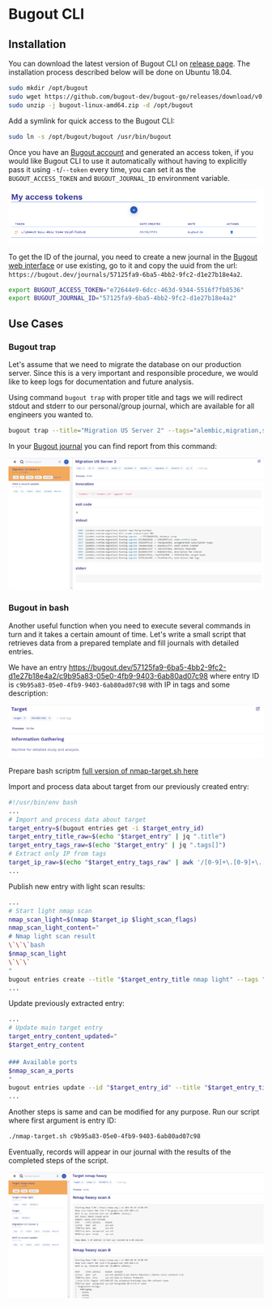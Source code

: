 # Bugout CLI



## Installation

You can download the latest version of Bugout CLI on [release page](https://github.com/bugout-dev/bugout-go/releases). The installation process described below will be done on Ubuntu 18.04.

```bash
sudo mkdir /opt/bugout
sudo wget https://github.com/bugout-dev/bugout-go/releases/download/v0.3.1/bugout-linux-amd64.zip -P /opt/bugout
sudo unzip -j bugout-linux-amd64.zip -d /opt/bugout
```

Add a symlink for quick access to the Bugout CLI:

```bash
sudo ln -s /opt/bugout/bugout /usr/bin/bugout
```

Once you have an [Bugout account](https://bugout.dev/account) and generated an access token, if you would like Bugout CLI to use it automatically without having to explicitly pass it using `-t`/`--token` every time, you can set it as the `BUGOUT_ACCESS_TOKEN` and `BUGOUT_JOURNAL_ID` environment variable.

<img src="../img/bugout-token-cli.png"/>

To get the ID of the journal, you need to create a new journal in the [Bugout web interface](https://bugout.dev/journals/) or use existing, go to it and copy the uuid from the url:
`https://bugout.dev/journals/57125fa9-6ba5-4bb2-9fc2-d1e27b18e4a2`.

```bash
export BUGOUT_ACCESS_TOKEN="e72644e9-6dcc-463d-9344-5516f7fb8536"
export BUGOUT_JOURNAL_ID="57125fa9-6ba5-4bb2-9fc2-d1e27b18e4a2"
```

## Use Cases

### Bugout trap

Let's assume that we need to migrate the database on our production server. Since this is a very important and responsible procedure, we would like to keep logs for documentation and future analysis.

Using command `bugout trap` with proper title and tags we will redirect stdout and stderr to our personal/group journal, which are available for all engineers you wanted to.

```bash
bugout trap --title="Migration US Server 2" --tags="alembic,migration,server:2,us" -- alembic -c alembic.ini upgrade head
```

In your [Bugout journal](https://bugout.dev/journals/) you can find report from this command:

<img src="../img/bugout-cli-entry.png"/>


### Bugout in bash

Another useful function when you need to execute several commands in turn and it takes a certain amount of time. 
Let's write a small script that retrieves data from a prepared template and fill journals with detailed entries.

We have an entry https://bugout.dev/57125fa9-6ba5-4bb2-9fc2-d1e27b18e4a2/c9b95a83-05e0-4fb9-9403-6ab80ad07c98 where entry ID is `c9b95a83-05e0-4fb9-9403-6ab80ad07c98` with IP in tags and some description:

<img src="../img/bugout-entry-template.png"/>

Prepare bash scriptm [full version of nmap-target.sh here](https://github.com/bugout-dev/docs/tutorials/scripts/nmap-target.sh)

Import and process data about target from our previously created entry:
```bash
#!/usr/bin/env bash
...
# Import and process data about target
target_entry=$(bugout entries get -i $target_entry_id)
target_entry_title_raw=$(echo "$target_entry" | jq ".title")
target_entry_tags_raw=$(echo "$target_entry" | jq ".tags[]")
# Extract only IP from tags
target_ip_raw=$(echo "$target_entry_tags_raw" | awk '/[0-9]+\.[0-9]+\.[0-9]+\.[0-9]+/{print $0}')
...
```

Publish new entry with light scan results:
```bash
...
# Start light nmap scan
nmap_scan_light=$(nmap $target_ip $light_scan_flags)
nmap_scan_light_content="
# Nmap light scan result
\`\`\`bash
$nmap_scan_light
\`\`\`
"
bugout entries create --title "$target_entry_title nmap light" --tags "$target_entry_tags_comma,nmap" --content "$nmap_scan_light_content"
...
```

Update previously extracted entry:
```bash
...
# Update main target entry
target_entry_content_updated="
$target_entry_content

### Available ports
$nmap_scan_a_ports
"
bugout entries update --id "$target_entry_id" --title "$target_entry_title" --content "$target_entry_content_updated"
...
```

Another steps is same and can be modified for any purpose. Run our script where first argument is entry ID:
```bash
./nmap-target.sh c9b95a83-05e0-4fb9-9403-6ab80ad07c98
```

Eventually, records will appear in our journal with the results of the completed steps of the script. 

<img src="../img/bugout-cli-script-res.png"/>
